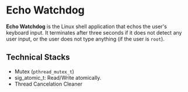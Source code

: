 # Echo Watchdog
**Echo Watchdog** is the Linux shell application that echos the user's keyboard input. It terminates after three seconds if it does not detect any user input, or the user does not type anything (if the user is `root`).

## Technical Stacks
* Mutex (`pthread_mutex_t`)
* sig_atomic_t: Read/Write atomically.
* Thread Cancelation Cleaner

